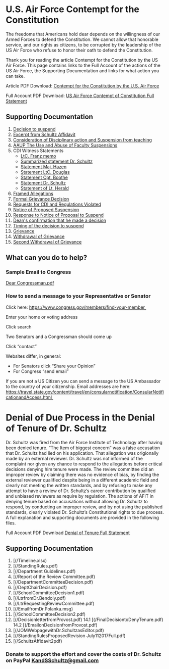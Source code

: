 # U.S. Air Force Contempt for the Constitution

The freedoms that Americans hold dear depends on the willingness of our Armed Forces to defend the Constitution. We cannot allow that honorable service, and our rights as citizens, to be corrupted by the leadership of the US Air Force who refuse to honor their oath to defend the Constitution. 

Thank you for reading the article Contempt for the Constitution by the US Air Force. This page contains links to the Full Account of the actions of the US Air Force, the Supporting Documentation and links for what action you can take.

Article PDF Download: [Contempt for the Constitution by the U.S. Air Force](/USAF%20Contempt%20for%20the%20Constitution.pdf)

Full Account PDF Download: [US Air Force Contempt of Constitution Full Statement](/USAFContemptofConstitutionFullStatementofFacts.pdf)
## Supporting Documentation
1. [Decision to suspend](/SupportingDocuments/1DecisiontoSuspend.pdf) 
2. [Excerpt from Schultz Affidavit](/SupportingDocuments/2ExcerptfromSchultzAffidavit.pdf) 
3. [Consideration of Disciplinary action and Suspension from teaching](/SupportingDocuments/3ConsiderationofDisciplinaryActionandSuspensionfromTeaching.pdf)
4. [AAUP The Use and Abuse of Faculty Suspensions](/SupportingDocuments/4AAUPTheUseandAbuseofFacultySuspensions.pdf) 
5. CDI Witness Statements 
	- [LtC. Franz memo](/SupportingDocuments/5-1LtCFranzmemo.pdf)
	- [Summarized statement Dr. Schultz](/SupportingDocuments/5-2SummarizedstatementDrSchultz.pdf)
	- [Statement Maj. Hazen](/SupportingDocuments/5-3StatementMajHazen.pdf)
	- [Statement LtC. Douglas](/SupportingDocuments/5-4StatementLtCDouglas.pdf)
	- [Statement Cpt. Boothe](/SupportingDocuments/5-5StatementCptBoothe.pdf)
	- [Statement Dr. Schultz](/SupportingDocuments/5-6StatementDrSchultz.pdf)
	- [Statement of Lt. Herald](/SupportingDocuments/5-7StatementofLtHerald.pdf)
6. [Framed Allegations](/SupportingDocuments/6FramedAllegations.pdf) 
7. [Formal Grievance Decision](/SupportingDocuments/7FormalGrievanceDecision.pdf) 
8. [Requests for CDI and Regulations Violated](/SupportingDocuments/8RequestsforCDI.pdf)  
9. [Notice of Proposed Suspension](/SupportingDocuments/9NoticeofProposedSuspension.pdf)  
10. [Response to Notice of Proposal to Suspend](/SupportingDocuments/10ResponsetoProposedSuspension.pdf)  
11. [Dean's confirmation that he made a decision](/SupportingDocuments/11DeansConfirmation.pdf)  
12. [Timing of the decision to suspend](/SupportingDocuments/12TimingofDecisiontoSuspend.pdf)  
13. [Grievance](/SupportingDocuments/13Grievance.pdf)  
14. [Withdrawal of Grievance](/SupportingDocuments/14WithdrawalofGrievance.pdf)  
15. [Second Withdrawal of Grievance](/SupportingDocuments/15SecondWithdrawalofGrievance.pdf) 

## What can you do to help?

### Sample Email to Congress 
[Dear Congressman.pdf](/Dear%20Congressman.pdf)

### How to send a message to your Representative or Senator 

Click here: https://www.congress.gov/members/find-your-member 

Enter your home or voting address 

Click search 

Two Senators and a Congressman should come up 

Click “contact” 

Websites differ, in general: 
- For Senators click “Share your Opinion” 
- For Congress “send email” 

If you are not a US Citizen you can send a message to the US Ambassador to the country of your citizenship. Email addresses are here: https://travel.state.gov/content/travel/en/consularnotification/ConsularNotificationandAccess.html 

# Denial of Due Process in the Denial of Tenure of Dr. Schultz

Dr. Schultz was fired from the Air Force Institute of Technology after having been denied tenure. “The Item of biggest concern” was a false accusation that Dr. Schultz had lied on his application. That allegation was origionally made by an external reviewer. Dr. Schultz was not informed of the complaint nor given any chance to respond to the allegations before critical decisions denying him tenure were made. The review committee did an improper review by claiming there was no evidence of bias, by finding the external reviewer qualified despite being in a different academic field and clearly not meeting the written standards, and by refusing to make any attempt to have a review of Dr. Schultz’s career contribution by qualified and unbiased reviewers as require by regulation. The actions of AFIT in denying tenure based on accusations without allowing Dr. Schultz to respond, by conducting an improper review, and by not using the published standards, clearly violated Dr. Schultz’s Constitutional rights to due process. A full explanation and supporting documents are provided in the following files. 

Full Account PDF Download [Denial of Tenure Full Statement](Denial%20of%20Tenure%20Full%20Statement.pdf)
## Supporting Documentation
1. [(/Timeline.xlsx)
2. [(/StandingRules.pdf)
3. [(/Department Guidelines.pdf)
5. [(/Report of the Review Committee.pdf)
6. [(/DepartmentCommitteeDecision.pdf)
7. [(/DeptChairDecision.pdf)
8. [(/SchoolCommitteeDecision1.pdf)
10. [(/LtrfromDr.Bendoly.pdf)
11. [(/LtrRequestingReviewCommittee.pdf)
12. [(/EmailfromDr.Polanka.msg)
13. [(/SchoolCommitteeDecision2.pdf)
14. [(/DecisionletterfromProvost.pdf)
14.1 [(/FinalDecisiontoDenyTenure.pdf)
14.2 [(/EmailonDecisionfromProvost.pdf)
29. [(/JOMWebpagewithDr.SchultzasEditor.pdf)
30. [(/StandingRulesProposedRevision July112017Full.pdf)
31. [(/SchultzAffidavit2pdf)


### Donate to support the effort and cover the costs of Dr. Schultz on PayPal KandSSchultz@gmail.com
